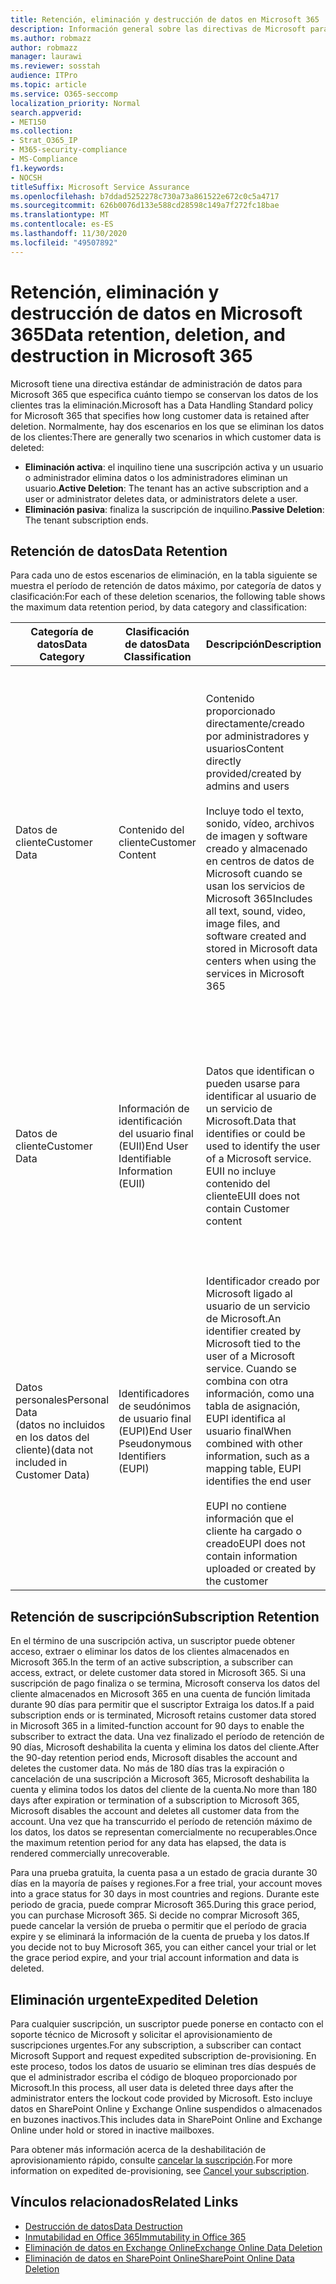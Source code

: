 ```yaml
---
title: Retención, eliminación y destrucción de datos en Microsoft 365
description: Información general sobre las directivas de Microsoft para Microsoft 365 relativas a la retención, eliminación y destrucción de datos.
ms.author: robmazz
author: robmazz
manager: laurawi
ms.reviewer: sosstah
audience: ITPro
ms.topic: article
ms.service: O365-seccomp
localization_priority: Normal
search.appverid:
- MET150
ms.collection:
- Strat_O365_IP
- M365-security-compliance
- MS-Compliance
f1.keywords:
- NOCSH
titleSuffix: Microsoft Service Assurance
ms.openlocfilehash: b7ddad5252278c730a73a861522e672c0c5a4717
ms.sourcegitcommit: 626b0076d133e588cd28598c149a7f272fc18bae
ms.translationtype: MT
ms.contentlocale: es-ES
ms.lasthandoff: 11/30/2020
ms.locfileid: "49507892"
---
```

# <a name="data-retention-deletion-and-destruction-in-microsoft-365"></a><span data-ttu-id="db219-103">Retención, eliminación y destrucción de datos en Microsoft 365</span><span class="sxs-lookup"><span data-stu-id="db219-103">Data retention, deletion, and destruction in Microsoft 365</span></span>

<span data-ttu-id="db219-104">Microsoft tiene una directiva estándar de administración de datos para Microsoft 365 que especifica cuánto tiempo se conservan los datos de los clientes tras la eliminación.</span><span class="sxs-lookup"><span data-stu-id="db219-104">Microsoft has a Data Handling Standard policy for Microsoft 365 that specifies how long customer data is retained after deletion.</span></span> <span data-ttu-id="db219-105">Normalmente, hay dos escenarios en los que se eliminan los datos de los clientes:</span><span class="sxs-lookup"><span data-stu-id="db219-105">There are generally two scenarios in which customer data is deleted:</span></span>

- <span data-ttu-id="db219-106">**Eliminación activa**: el inquilino tiene una suscripción activa y un usuario o administrador elimina datos o los administradores eliminan un usuario.</span><span class="sxs-lookup"><span data-stu-id="db219-106">**Active Deletion**: The tenant has an active subscription and a user or administrator deletes data, or administrators delete a user.</span></span>
- <span data-ttu-id="db219-107">**Eliminación pasiva**: finaliza la suscripción de inquilino.</span><span class="sxs-lookup"><span data-stu-id="db219-107">**Passive Deletion**: The tenant subscription ends.</span></span>

## <a name="data-retention"></a><span data-ttu-id="db219-108">Retención de datos</span><span class="sxs-lookup"><span data-stu-id="db219-108">Data Retention</span></span>

<span data-ttu-id="db219-109">Para cada uno de estos escenarios de eliminación, en la tabla siguiente se muestra el período de retención de datos máximo, por categoría de datos y clasificación:</span><span class="sxs-lookup"><span data-stu-id="db219-109">For each of these deletion scenarios, the following table shows the maximum data retention period, by data category and classification:</span></span>

| <span data-ttu-id="db219-110">Categoría de datos</span><span class="sxs-lookup"><span data-stu-id="db219-110">Data Category</span></span> | <span data-ttu-id="db219-111">Clasificación de datos</span><span class="sxs-lookup"><span data-stu-id="db219-111">Data Classification</span></span> | <span data-ttu-id="db219-112">Descripción</span><span class="sxs-lookup"><span data-stu-id="db219-112">Description</span></span> | <span data-ttu-id="db219-113">Ejemplos</span><span class="sxs-lookup"><span data-stu-id="db219-113">Examples</span></span> | <span data-ttu-id="db219-114">Período de retención</span><span class="sxs-lookup"><span data-stu-id="db219-114">Retention Period</span></span> |
|-----------------|-----------------|-----------------|----------------------------------|-------------------------------|
| <span data-ttu-id="db219-115">Datos de cliente</span><span class="sxs-lookup"><span data-stu-id="db219-115">Customer Data</span></span> | <span data-ttu-id="db219-116">Contenido del cliente</span><span class="sxs-lookup"><span data-stu-id="db219-116">Customer Content</span></span>| <span data-ttu-id="db219-117">Contenido proporcionado directamente/creado por administradores y usuarios</span><span class="sxs-lookup"><span data-stu-id="db219-117">Content directly provided/created by admins and users</span></span> <br><br> <span data-ttu-id="db219-118">Incluye todo el texto, sonido, vídeo, archivos de imagen y software creado y almacenado en centros de datos de Microsoft cuando se usan los servicios de Microsoft 365</span><span class="sxs-lookup"><span data-stu-id="db219-118">Includes all text, sound, video, image files, and software created and stored in Microsoft data centers when using the services in Microsoft 365</span></span> | <span data-ttu-id="db219-119">Algunos ejemplos de las aplicaciones de Microsoft 365 más usadas que permiten a los usuarios crear datos son Word, Excel, PowerPoint, Outlook y OneNote</span><span class="sxs-lookup"><span data-stu-id="db219-119">Examples of the most commonly used Microsoft 365 applications that allow users to author data include Word, Excel, PowerPoint, Outlook, and OneNote</span></span> <br><br> <span data-ttu-id="db219-120">El contenido del cliente también incluye secretos de propiedad del cliente o proporcionados (contraseñas, certificados, claves de cifrado, claves de almacenamiento)</span><span class="sxs-lookup"><span data-stu-id="db219-120">Customer content also includes customer-owned/provided secrets (passwords, certificates, encryption keys, storage keys)</span></span> | <span data-ttu-id="db219-121">**Escenario de eliminación activa:** como máximo 30 días</span><span class="sxs-lookup"><span data-stu-id="db219-121">**Active Deletion Scenario:** at most 30 days</span></span> <br><br> <span data-ttu-id="db219-122">**Escenario de eliminación pasiva:** como máximo 180 días</span><span class="sxs-lookup"><span data-stu-id="db219-122">**Passive Deletion Scenario:** at most 180 days</span></span> |
| <span data-ttu-id="db219-123">Datos de cliente</span><span class="sxs-lookup"><span data-stu-id="db219-123">Customer Data</span></span> | <span data-ttu-id="db219-124">Información de identificación del usuario final (EUII)</span><span class="sxs-lookup"><span data-stu-id="db219-124">End User Identifiable Information (EUII)</span></span> | <span data-ttu-id="db219-125">Datos que identifican o pueden usarse para identificar al usuario de un servicio de Microsoft.</span><span class="sxs-lookup"><span data-stu-id="db219-125">Data that identifies or could be used to identify the user of a Microsoft service.</span></span> <span data-ttu-id="db219-126">EUII no incluye contenido del cliente</span><span class="sxs-lookup"><span data-stu-id="db219-126">EUII does not contain Customer content</span></span> | <span data-ttu-id="db219-127">Nombre de usuario o nombre para mostrar (Dominio\nombre de usuario)</span><span class="sxs-lookup"><span data-stu-id="db219-127">User name or display name (DOMAIN\UserName)</span></span> <br><br> <span data-ttu-id="db219-128">Nombre principal de usuario (name@domain)</span><span class="sxs-lookup"><span data-stu-id="db219-128">User principal name (name@domain)</span></span> <br><br>  <span data-ttu-id="db219-129">Direcciones IP específicas del usuario</span><span class="sxs-lookup"><span data-stu-id="db219-129">User-specific IP addresses</span></span> | <span data-ttu-id="db219-130">**Escenario de eliminación activa:** como máximo de 180 días (solo una acción de administrador de inquilinos)</span><span class="sxs-lookup"><span data-stu-id="db219-130">**Active Deletion Scenario:** at most 180 days (only a tenant administrator action)</span></span> <br><br> <span data-ttu-id="db219-131">**Escenario de eliminación pasiva:** como máximo 180 días</span><span class="sxs-lookup"><span data-stu-id="db219-131">**Passive Deletion Scenario:** at most 180 days</span></span> |
| <span data-ttu-id="db219-132">Datos personales</span><span class="sxs-lookup"><span data-stu-id="db219-132">Personal Data</span></span> <br> <span data-ttu-id="db219-133">(datos no incluidos en los datos del cliente)</span><span class="sxs-lookup"><span data-stu-id="db219-133">(data not included in Customer Data)</span></span> | <span data-ttu-id="db219-134">Identificadores de seudónimos de usuario final (EUPI)</span><span class="sxs-lookup"><span data-stu-id="db219-134">End User Pseudonymous Identifiers (EUPI)</span></span> | <span data-ttu-id="db219-135">Identificador creado por Microsoft ligado al usuario de un servicio de Microsoft.</span><span class="sxs-lookup"><span data-stu-id="db219-135">An identifier created by Microsoft tied to the user of a Microsoft service.</span></span> <span data-ttu-id="db219-136">Cuando se combina con otra información, como una tabla de asignación, EUPI identifica al usuario final</span><span class="sxs-lookup"><span data-stu-id="db219-136">When combined with other information, such as a mapping table, EUPI identifies the end user</span></span> <br><br> <span data-ttu-id="db219-137">EUPI no contiene información que el cliente ha cargado o creado</span><span class="sxs-lookup"><span data-stu-id="db219-137">EUPI does not contain information uploaded or created by the customer</span></span> | <span data-ttu-id="db219-138">GUID de usuario, PUIDs o SID</span><span class="sxs-lookup"><span data-stu-id="db219-138">User GUIDs, PUIDs, or SIDs</span></span> <br><br> <span data-ttu-id="db219-139">Identificadores de sesión</span><span class="sxs-lookup"><span data-stu-id="db219-139">Session IDs</span></span> | <span data-ttu-id="db219-140">**Escenario de eliminación activa:** como máximo 30 días</span><span class="sxs-lookup"><span data-stu-id="db219-140">**Active Deletion Scenario:** at most 30 days</span></span> <br><br> <span data-ttu-id="db219-141">**Escenario de eliminación pasiva:** como máximo 180 días</span><span class="sxs-lookup"><span data-stu-id="db219-141">**Passive Deletion Scenario:** at most 180 days</span></span> |

## <a name="subscription-retention"></a><span data-ttu-id="db219-142">Retención de suscripción</span><span class="sxs-lookup"><span data-stu-id="db219-142">Subscription Retention</span></span>

<span data-ttu-id="db219-143">En el término de una suscripción activa, un suscriptor puede obtener acceso, extraer o eliminar los datos de los clientes almacenados en Microsoft 365.</span><span class="sxs-lookup"><span data-stu-id="db219-143">In the term of an active subscription, a subscriber can access, extract, or delete customer data stored in Microsoft 365.</span></span> <span data-ttu-id="db219-144">Si una suscripción de pago finaliza o se termina, Microsoft conserva los datos del cliente almacenados en Microsoft 365 en una cuenta de función limitada durante 90 días para permitir que el suscriptor Extraiga los datos.</span><span class="sxs-lookup"><span data-stu-id="db219-144">If a paid subscription ends or is terminated, Microsoft retains customer data stored in Microsoft 365 in a limited-function account for 90 days to enable the subscriber to extract the data.</span></span> <span data-ttu-id="db219-145">Una vez finalizado el período de retención de 90 días, Microsoft deshabilita la cuenta y elimina los datos del cliente.</span><span class="sxs-lookup"><span data-stu-id="db219-145">After the 90-day retention period ends, Microsoft disables the account and deletes the customer data.</span></span> <span data-ttu-id="db219-146">No más de 180 días tras la expiración o cancelación de una suscripción a Microsoft 365, Microsoft deshabilita la cuenta y elimina todos los datos del cliente de la cuenta.</span><span class="sxs-lookup"><span data-stu-id="db219-146">No more than 180 days after expiration or termination of a subscription to Microsoft 365, Microsoft disables the account and deletes all customer data from the account.</span></span> <span data-ttu-id="db219-147">Una vez que ha transcurrido el período de retención máximo de los datos, los datos se representan comercialmente no recuperables.</span><span class="sxs-lookup"><span data-stu-id="db219-147">Once the maximum retention period for any data has elapsed, the data is rendered commercially unrecoverable.</span></span>

<span data-ttu-id="db219-148">Para una prueba gratuita, la cuenta pasa a un estado de gracia durante 30 días en la mayoría de países y regiones.</span><span class="sxs-lookup"><span data-stu-id="db219-148">For a free trial, your account moves into a grace status for 30 days in most countries and regions.</span></span> <span data-ttu-id="db219-149">Durante este periodo de gracia, puede comprar Microsoft 365.</span><span class="sxs-lookup"><span data-stu-id="db219-149">During this grace period, you can purchase Microsoft 365.</span></span> <span data-ttu-id="db219-150">Si decide no comprar Microsoft 365, puede cancelar la versión de prueba o permitir que el período de gracia expire y se eliminará la información de la cuenta de prueba y los datos.</span><span class="sxs-lookup"><span data-stu-id="db219-150">If you decide not to buy Microsoft 365, you can either cancel your trial or let the grace period expire, and your trial account information and data is deleted.</span></span>

## <a name="expedited-deletion"></a><span data-ttu-id="db219-151">Eliminación urgente</span><span class="sxs-lookup"><span data-stu-id="db219-151">Expedited Deletion</span></span>

<span data-ttu-id="db219-152">Para cualquier suscripción, un suscriptor puede ponerse en contacto con el soporte técnico de Microsoft y solicitar el aprovisionamiento de suscripciones urgentes.</span><span class="sxs-lookup"><span data-stu-id="db219-152">For any subscription, a subscriber can contact Microsoft Support and request expedited subscription de-provisioning.</span></span> <span data-ttu-id="db219-153">En este proceso, todos los datos de usuario se eliminan tres días después de que el administrador escriba el código de bloqueo proporcionado por Microsoft.</span><span class="sxs-lookup"><span data-stu-id="db219-153">In this process, all user data is deleted three days after the administrator enters the lockout code provided by Microsoft.</span></span> <span data-ttu-id="db219-154">Esto incluye datos en SharePoint Online y Exchange Online suspendidos o almacenados en buzones inactivos.</span><span class="sxs-lookup"><span data-stu-id="db219-154">This includes data in SharePoint Online and Exchange Online under hold or stored in inactive mailboxes.</span></span>

<span data-ttu-id="db219-155">Para obtener más información acerca de la deshabilitación de aprovisionamiento rápido, consulte [cancelar la suscripción](https://docs.microsoft.com/microsoft-365/commerce/subscriptions/cancel-your-subscription).</span><span class="sxs-lookup"><span data-stu-id="db219-155">For more information on expedited de-provisioning, see [Cancel your subscription](https://docs.microsoft.com/microsoft-365/commerce/subscriptions/cancel-your-subscription).</span></span>

## <a name="related-links"></a><span data-ttu-id="db219-156">Vínculos relacionados</span><span class="sxs-lookup"><span data-stu-id="db219-156">Related Links</span></span>

- [<span data-ttu-id="db219-157">Destrucción de datos</span><span class="sxs-lookup"><span data-stu-id="db219-157">Data Destruction</span></span>](assurance-data-destruction.md)
- [<span data-ttu-id="db219-158">Inmutabilidad en Office 365</span><span class="sxs-lookup"><span data-stu-id="db219-158">Immutability in Office 365</span></span>](assurance-data-immutability.md)
- [<span data-ttu-id="db219-159">Eliminación de datos en Exchange Online</span><span class="sxs-lookup"><span data-stu-id="db219-159">Exchange Online Data Deletion</span></span>](assurance-exchange-online-data-deletion.md)
- [<span data-ttu-id="db219-160">Eliminación de datos en SharePoint Online</span><span class="sxs-lookup"><span data-stu-id="db219-160">SharePoint Online Data Deletion</span></span>](assurance-sharepoint-online-data-deletion.md)
